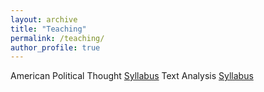 ```yaml
---
layout: archive
title: "Teaching"
permalink: /teaching/
author_profile: true
---
```


American Political Thought [Syllabus](https://baebyengseon.github.io/files/American_Political_Thought.pdf)
Text Analysis [Syllabus](https://baebyengseon.github.io/files/Text_Analysis.pdf)

